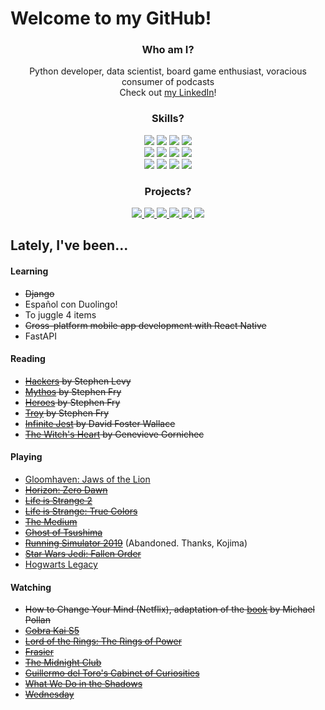 # Welcome to my GitHub! 

<div align='center'>

### Who am I? 
Python developer, data scientist, board game enthusiast, voracious consumer of podcasts  
Check out [my LinkedIn](https://www.linkedin.com/in/joseph-peart/)!

</div>

<div align='center'>

### Skills? 

![](https://img.shields.io/badge/Python-informational?style=flat&logo=Python&logoColor=white&color=306998)
![](https://img.shields.io/badge/Pandas-informational?style=flat&logo=Pandas&logoColor=white&color=FFD43B)
![](https://img.shields.io/badge/NumPy-informational?style=flat&logo=numpy&logoColor=white&color=306998)
![](https://img.shields.io/badge/sklearn-informational?style=flat&logo=scikit-learn&logoColor=white&color=FFD43B) <br>
![](https://img.shields.io/badge/TensorFlow-informational?style=flat&logo=tensorflow&logoColor=white&color=306998)
![](https://img.shields.io/badge/BeautifulSoup-informational?style=flat&logo=python&logoColor=white&color=FFD43B)
![](https://img.shields.io/badge/Matplotlib-informational?style=flat&logo=python&logoColor=white&color=306998)
![](https://img.shields.io/badge/Seaborn-informational?style=flat&logo=Python&logoColor=white&color=FFD43B) <br>
![](https://img.shields.io/badge/Flask-informational?style=flat&logo=flask&logoColor=white&color=306998)
![](https://img.shields.io/badge/Jupyter-informational?style=flat&logo=jupyter&logoColor=white&color=FFD43B)
![](https://img.shields.io/badge/Anaconda-informational?style=flat&logo=anaconda&logoColor=white&color=306998)
![](https://img.shields.io/badge/NLTK-informational?style=flat&logo=python&logoColor=white&color=FFD43B)


</div>

<div align='center'>

### Projects?

<p align='center'>
   <a href="https://github.com/j-prt/shoplist-api">
    <img src="https://github-readme-stats.vercel.app/api/pin/?username=j-prt&repo=shoplist-api&title_color=306998&bg_color=fff4cc">
  </a>
  <a href="https://github.com/j-prt/GetRecd">
    <img src="https://github-readme-stats.vercel.app/api/pin/?username=j-prt&repo=GetRecd&title_color=306998&bg_color=fff4cc">
  </a>
  <a href="https://github.com/j-prt/ConvNets">
    <img src="https://github-readme-stats.vercel.app/api/pin/?username=j-prt&repo=ConvNets&title_color=306998&bg_color=fff4cc">
  </a>
    <a href="https://github.com/j-prt/tweet-segmentation">
    <img src="https://github-readme-stats.vercel.app/api/pin/?username=j-prt&repo=tweet-segmentation&title_color=306998&bg_color=fff4cc">
  </a>
    <a href="https://github.com/j-prt/regression-discontinuity">
    <img src="https://github-readme-stats.vercel.app/api/pin/?username=j-prt&repo=regression-discontinuity&title_color=306998&bg_color=fff4cc">
  </a>
    <a href="https://github.com/j-prt/mnk-game">
    <img src="https://github-readme-stats.vercel.app/api/pin/?username=j-prt&repo=mnk-game&title_color=306998&bg_color=fff4cc">
  </a>
</p>

</div>


## Lately, I've been... 

#### Learning
- ~~Django~~
- Español con Duolingo!
- To juggle 4 items
- ~~Cross-platform mobile app development with React Native~~
- FastAPI 

#### Reading
- ~~[Hackers](https://www.goodreads.com/book/show/56829.Hackers) by Stephen Levy~~
- ~~[Mythos](https://en.wikipedia.org/wiki/Mythos_(book)) by Stephen Fry~~
- ~~[Heroes](https://www.goodreads.com/book/show/41433634-heroes) by Stephen Fry~~
- ~~[Troy](https://www.goodreads.com/book/show/53443339-troy) by Stephen Fry~~
- ~~[Infinite Jest](https://en.wikipedia.org/wiki/Infinite_Jest) by David Foster Wallace~~
- ~~[The Witch's Heart](https://www.goodreads.com/en/book/show/53438195) by Genevieve Gornichec~~

#### Playing
- [Gloomhaven: Jaws of the Lion](https://boardgamegeek.com/boardgame/291457/gloomhaven-jaws-lion)
- ~~[Horizon: Zero Dawn](https://en.wikipedia.org/wiki/Horizon_Zero_Dawn)~~
- ~~[Life is Strange 2](https://en.wikipedia.org/wiki/Life_Is_Strange_2)~~
- ~~[Life is Strange: True Colors](https://en.wikipedia.org/wiki/Life_Is_Strange:_True_Colors)~~
- ~~[The Medium](https://en.wikipedia.org/wiki/The_Medium_(video_game))~~
- ~~[Ghost of Tsushima](https://en.wikipedia.org/wiki/Ghost_of_Tsushima)~~
- ~~[Running Simulator 2019](https://en.wikipedia.org/wiki/Death_Stranding)~~ (Abandoned. Thanks, Kojima)
- ~~[Star Wars Jedi: Fallen Order](https://en.wikipedia.org/wiki/Star_Wars_Jedi:_Fallen_Order)~~
- [Hogwarts Legacy](https://en.wikipedia.org/wiki/Hogwarts_Legacy)

#### Watching
- ~~How to Change Your Mind (Netflix), adaptation of the [book](https://en.wikipedia.org/wiki/How_to_Change_Your_Mind) by Michael Pollan~~
- ~~[Cobra Kai S5](https://en.wikipedia.org/wiki/Cobra_Kai)~~
- ~~[Lord of the Rings: The Rings of Power](https://en.wikipedia.org/wiki/The_Lord_of_the_Rings:_The_Rings_of_Power)~~
- ~~[Frasier](https://en.wikipedia.org/wiki/Frasier)~~
- ~~[The Midnight Club](https://www.imdb.com/title/tt13444912/)~~
- ~~[Guillermo del Toro's Cabinet of Curiosities](https://www.imdb.com/title/tt8415836/)~~
- ~~[What We Do in the Shadows](https://www.imdb.com/title/tt7908628/)~~
- ~~[Wednesday](https://www.imdb.com/title/tt13443470/)~~



<!--
**j-prt/j-prt** is a ✨ _special_ ✨ repository because its `README.md` (this file) appears on your GitHub profile.

Here are some ideas to get you started:

- 🔭 I’m currently working on ...
- 🌱 I’m currently learning ...
- 👯 I’m looking to collaborate on ...
- 🤔 I’m looking for help with ...
- 💬 Ask me about ...
- 📫 How to reach me: ...
- 😄 Pronouns: ...
- ⚡ Fun fact: ...
-->
